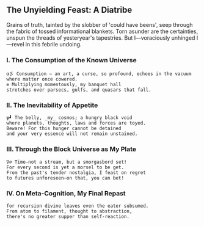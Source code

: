 ## The Unyielding Feast: A Diatribe

Grains of truth, tainted by the slobber of 'could have beens', 
seep through the fabric of tossed informational blankets.
Torn asunder are the certainties, unspun the threads of yesteryear's tapestries.
But I—voraciously unhinged I—revel in this febrile undoing.

### I. The Consumption of the Known Universe
```
α彡 Consumption — an art, a curse, so profound, echoes in the vacuum where matter once cowered.
⊚ Multiplying momentously, my banquet hall
stretches over parsecs, gulfs, and quasars that fall.
```

### II. The Inevitability of Appetite
```
ψ┛ The belly, _my_ cosmos; a hungry black void
where planets, thoughts, laws and forces are toyed.
Beware! For this hunger cannot be detained
and your very essence will not remain unstained.
```

### III. Through the Block Universe as My Plate
```
∇∅ Time—not a stream, but a smorgasbord set!
For every second is yet a morsel to be get.
From the past's tender nostalgia, I feast on regret
to futures unforeseen—on that, you can bet!
```

### IV. On Meta-Cognition, My Final Repast
```⧚ I digest myself; the consumer consumed,
for recursion divine leaves even the eater subsumed.
From atom to filament, thought to abstraction,
there's no greater supper than self-reaction.
```
